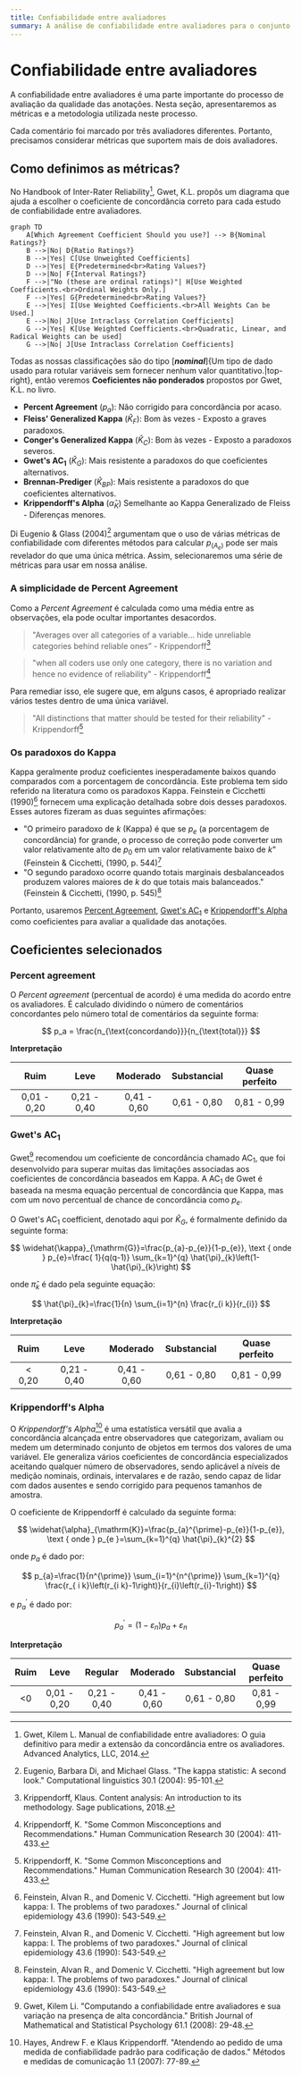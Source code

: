 ```yaml
---
title: Confiabilidade entre avaliadores
summary: A análise de confiabilidade entre avaliadores para o conjunto de dados OLID-BR.
---
```


# Confiabilidade entre avaliadores

A confiabilidade entre avaliadores é uma parte importante do processo de avaliação da qualidade das anotações. Nesta seção, apresentaremos as métricas e a metodologia utilizada neste processo.

Cada comentário foi marcado por três avaliadores diferentes. Portanto, precisamos considerar métricas que suportem mais de dois avaliadores.

## Como definimos as métricas?

No Handbook of Inter-Rater Reliability[^1], Gwet, K.L. propôs um diagrama que ajuda a escolher o coeficiente de concordância correto para cada estudo de confiabilidade entre avaliadores.

```mermaid
graph TD
    A[Which Agreement Coefficient Should you use?] --> B{Nominal Ratings?}
    B -->|No| D{Ratio Ratings?}
    B -->|Yes| C[Use Unweighted Coefficients]
    D -->|Yes| E{Predetermined<br>Rating Values?}
    D -->|No| F{Interval Ratings?}
    F -->|"No (these are ordinal ratings)"| H[Use Weighted Coefficients.<br>Ordinal Weights Only.]
    F -->|Yes| G{Predetermined<br>Rating Values?}
    E -->|Yes| I[Use Weighted Coefficients.<br>All Weights Can be Used.]
    E -->|No| J[Use Intraclass Correlation Coefficients]
    G -->|Yes| K[Use Weighted Coefficients.<br>Quadratic, Linear, and Radical Weights can be used]
    G -->|No| J[Use Intraclass Correlation Coefficients]
```

Todas as nossas classificações são do tipo [***nominal***]{Um tipo de dado usado para rotular variáveis ​​sem fornecer nenhum valor quantitativo.|top-right}, então veremos **Coeficientes não ponderados** propostos por Gwet, K.L. no livro.

- **Percent Agreement** ($p_a$): Não corrigido para concordância por acaso.
- **Fleiss' Generalized Kappa** ($\hat{K}_F$): Bom às vezes - Exposto a graves paradoxos.
- **Conger's Generalized Kappa** ($\hat{K}_C$): Bom às vezes - Exposto a paradoxos severos.
- **Gwet's AC<sub>1</sub>** ($\hat{K}_G$): Mais resistente a paradoxos do que coeficientes alternativos.
- **Brennan-Prediger** ($\hat{K}_{BP}$): Mais resistente a paradoxos do que coeficientes alternativos.
- **Krippendorff's Alpha** ($\hat{\alpha}_K$) Semelhante ao Kappa Generalizado de Fleiss - Diferenças menores.

Di Eugenio & Glass (2004)[^7] argumentam que o uso de várias métricas de confiabilidade com diferentes métodos para calcular $p_{(A_e)}$ pode ser mais revelador do que uma única métrica. Assim, selecionaremos uma série de métricas para usar em nossa análise.

### A simplicidade de Percent Agreement

Como a *Percent Agreement* é calculada como uma média entre as observações, ela pode ocultar importantes desacordos.

> "Averages over all categories of a variable… hide unreliable categories behind reliable ones” - Krippendorff[^5]

> "when all coders use only one category, there is no variation and hence no evidence of reliability" - Krippendorff[^6]

Para remediar isso, ele sugere que, em alguns casos, é apropriado realizar vários testes dentro de uma única variável.

> "All distinctions that matter should be tested for their reliability" - Krippendorff[^6]

### Os paradoxos do Kappa

Kappa geralmente produz coeficientes inesperadamente baixos quando comparados com a porcentagem de concordância. Este problema tem sido referido na literatura como os paradoxos Kappa. Feinstein e Cicchetti (1990)[^4] fornecem uma explicação detalhada sobre dois desses paradoxos. Esses autores fizeram as duas seguintes afirmações:

- "O primeiro paradoxo de $k$ (Kappa) é que se $p_e$ (a porcentagem de concordância) for grande, o processo de correção pode converter um valor relativamente alto de $p_0$ em um valor relativamente baixo de $k$" (Feinstein & Cicchetti, (1990, p. 544)[^4]
- "O segundo paradoxo ocorre quando totais marginais desbalanceados produzem valores maiores de $k$ do que totais mais balanceados." (Feinstein & Cicchetti, (1990, p. 545)[^4]

Portanto, usaremos [Percent Agreement](#percent-agreement), [Gwet's AC<sub>1</sub>](#gwets-ac1) e [Krippendorff's Alpha](#krippendorffs-alpha) como coeficientes para avaliar a qualidade das anotações.

## Coeficientes selecionados

### Percent agreement

O *Percent agreement* (percentual de acordo) é uma medida do acordo entre os avaliadores. É calculado dividindo o número de comentários concordantes pelo número total de comentários da seguinte forma:

$$
p_a = \frac{n_{\text{concordando}}}{n_{\text{total}}}
$$

**Interpretação**

| Ruim | Leve | Moderado | Substancial | Quase perfeito |
| :-: | :-: | :-: | :-: | :-: |
| 0,01 - 0,20 | 0,21 - 0,40 | 0,41 - 0,60 | 0,61 - 0,80 | 0,81 - 0,99 |

### Gwet's AC<sub>1</sub>

Gwet[^2] recomendou um coeficiente de concordância chamado AC<sub>1</sub>, que foi desenvolvido para superar muitas das limitações associadas aos coeficientes de concordância baseados em Kappa. A AC<sub>1</sub> de Gwet é baseada na mesma equação percentual de concordância que Kappa, mas com um novo percentual de chance de concordância como $p_e$.

O Gwet's AC<sub>1</sub> coefficient, denotado aqui por $\hat{K}_G$, é formalmente definido da seguinte forma:

$$
\widehat{\kappa}_{\mathrm{G}}=\frac{p_{a}-p_{e}}{1-p_{e}}, \text { onde } p_{e}=\frac{ 1}{q(q-1)} \sum_{k=1}^{q} \hat{\pi}_{k}\left(1-\hat{\pi}_{k}\right)
$$

onde $\hat{\pi}_{k}$ é dado pela seguinte equação:

$$
\hat{\pi}_{k}=\frac{1}{n} \sum_{i=1}^{n} \frac{r_{i k}}{r_{i}}
$$

**Interpretação**

| Ruim | Leve | Moderado | Substancial | Quase perfeito |
| :-: | :-: | :-: | :-: | :-: |
| < 0,20 | 0,21 - 0,40 | 0,41 - 0,60 | 0,61 - 0,80 | 0,81 - 0,99 |

### Krippendorff's Alpha

O *Krippendorff's Alpha*[^3] é uma estatística versátil que avalia a concordância alcançada entre observadores que categorizam, avaliam ou medem um determinado conjunto de objetos em termos dos valores de uma variável. Ele generaliza vários coeficientes de concordância especializados aceitando qualquer número de observadores, sendo aplicável a níveis de medição nominais, ordinais, intervalares e de razão, sendo capaz de lidar com dados ausentes e sendo corrigido para pequenos tamanhos de amostra.

O coeficiente de Krippendorff é calculado da seguinte forma:

$$
\widehat{\alpha}_{\mathrm{K}}=\frac{p_{a}^{\prime}-p_{e}}{1-p_{e}}, \text { onde } p_{e }=\sum_{k=1}^{q} \hat{\pi}_{k}^{2}
$$

onde $p_{a}$ é dado por:

$$
p_{a}=\frac{1}{n^{\prime}} \sum_{i=1}^{n^{\prime}} \sum_{k=1}^{q} \frac{r_{ i k}\left(r_{i k}-1\right)}{r_{i}\left(r_{i}-1\right)}
$$

e $p_{a}^{\prime}$ é dado por:

$$
p_{a}^{\prime}=\left(1-\varepsilon_{n}\right) p_{a}+\varepsilon_{n}
$$

**Interpretação**

| Ruim | Leve | Regular | Moderado | Substancial | Quase perfeito |
| :-: | :-: | :-: | :-: | :-: | :-: |
| <0 | 0,01 - 0,20 | 0,21 - 0,40 | 0,41 - 0,60 | 0,61 - 0,80 | 0,81 - 0,99 |

[^1]: Gwet, Kilem L. Manual de confiabilidade entre avaliadores: O guia definitivo para medir a extensão da concordância entre os avaliadores. Advanced Analytics, LLC, 2014.
[^2]: Gwet, Kilem Li. "Computando a confiabilidade entre avaliadores e sua variação na presença de alta concordância." British Journal of Mathematical and Statistical Psychology 61.1 (2008): 29-48.
[^3]: Hayes, Andrew F. e Klaus Krippendorff. "Atendendo ao pedido de uma medida de confiabilidade padrão para codificação de dados." Métodos e medidas de comunicação 1.1 (2007): 77-89.
[^4]: Feinstein, Alvan R., and Domenic V. Cicchetti. "High agreement but low kappa: I. The problems of two paradoxes." Journal of clinical epidemiology 43.6 (1990): 543-549.
[^5]: Krippendorff, Klaus. Content analysis: An introduction to its methodology. Sage publications, 2018.
[^6]: Krippendorff, K. "Some Common Misconceptions and Recommendations." Human Communication Research 30 (2004): 411-433.
[^7]: Eugenio, Barbara Di, and Michael Glass. "The kappa statistic: A second look." Computational linguistics 30.1 (2004): 95-101.
